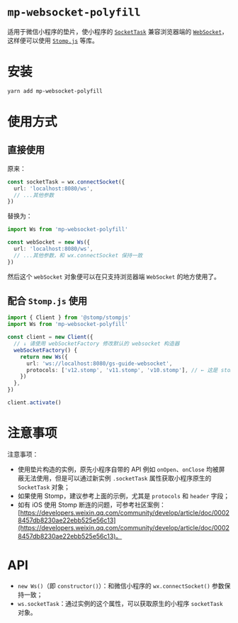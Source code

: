 # `mp-websocket-polyfill`

适用于微信小程序的垫片，使小程序的 [`SocketTask`](https://developers.weixin.qq.com/miniprogram/dev/api/network/websocket/wx.connectSocket.html) 兼容浏览器端的 [`WebSocket`](https://developer.mozilla.org/zh-CN/docs/Web/API/WebSocket)，这样便可以使用 [`Stomp.js`](https://github.com/stomp-js/stompjs) 等库。

# 安装

```bash
yarn add mp-websocket-polyfill
```

# 使用方式

## 直接使用

原来：

```typescript
const socketTask = wx.connectSocket({
  url: 'localhost:8080/ws',
  // ...其他参数
})
```

替换为：

```typescript
import Ws from 'mp-websocket-polyfill'

const webSocket = new Ws({
  url: 'localhost:8080/ws',
  // ...其他参数，和 wx.connectSocket 保持一致
})
```

然后这个 `webSocket` 对象便可以在只支持浏览器端 `WebSocket` 的地方使用了。

## 配合 `Stomp.js` 使用

```typescript
import { Client } from '@stomp/stompjs'
import Ws from 'mp-websocket-polyfill'

const client = new Client({
  // ↓ 请使用 webSocketFactory 修改默认的 websocket 构造器
  webSocketFactory() {
    return new Ws({
      url: 'ws://localhost:8080/gs-guide-websocket',
      protocols: ['v12.stomp', 'v11.stomp', 'v10.stomp'], // ← 这是 stomp 的协议，必须写
    })
  },
})

client.activate()
```

# 注意事项

注意事项：

- 使用垫片构造的实例，原先小程序自带的 API 例如 `onOpen`、`onClose` 均被屏蔽无法使用，但是可以通过新实例 `.socketTask` 属性获取小程序原生的 `SocketTask` 对象；
- 如果使用 Stomp，建议参考上面的示例，尤其是 `protocols` 和 `header` 字段；
- 如有 iOS 使用 Stomp 断连的问题，可参考社区案例：[https://developers.weixin.qq.com/community/develop/article/doc/00028457db8230ae22ebb525e56c13](https://developers.weixin.qq.com/community/develop/article/doc/00028457db8230ae22ebb525e56c13)。

# API

- `new Ws()`（即 `constructor()`）：和微信小程序的 `wx.connectSocket()` 参数保持一致；
- `ws.socketTask`：通过实例的这个属性，可以获取原生的小程序 `socketTask` 对象。

